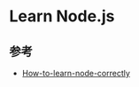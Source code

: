 # Learn Node.js


## 参考

* [How-to-learn-node-correctly](https://github.com/i5ting/How-to-learn-node-correctly)
